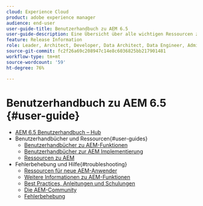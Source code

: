 ```yaml
---
cloud: Experience Cloud
product: adobe experience manager
audience: end-user
user-guide-title: Benutzerhandbuch zu AEM 6.5
user-guide-description: Eine Übersicht über alle wichtigen Ressourcen zum Verständnis, Installieren, Verwalten und Verwenden von AEM 6.5
feature: Release Information
role: Leader, Architect, Developer, Data Architect, Data Engineer, Admin, User
source-git-commit: fc2f26a69c208947c14e8c6036825bb217901481
workflow-type: tm+mt
source-wordcount: '59'
ht-degree: 76%

---
```



# Benutzerhandbuch zu AEM 6.5 {#user-guide}

+ [AEM 6.5 Benutzerhandbuch – Hub](home.md)
+ Benutzerhandbücher und Ressourcen{#user-guides}
   + [Benutzerhandbücher zu AEM-Funktionen](capabilities.md)
   + [Benutzerhandbücher zur AEM Implementierung](implementation.md)
   + [Ressourcen zu AEM](resources.md)
+ Fehlerbehebung und Hilfe{#troubleshooting}
   + [Ressourcen für neue AEM-Anwender](new.md)
   + [Weitere Informationen zu AEM-Funktionen](learn.md)
   + [Best Practices, Anleitungen und Schulungen](best-practice.md)
   + [Die AEM-Community](community.md)
   + [Fehlerbehebung](troubleshooting.md)
